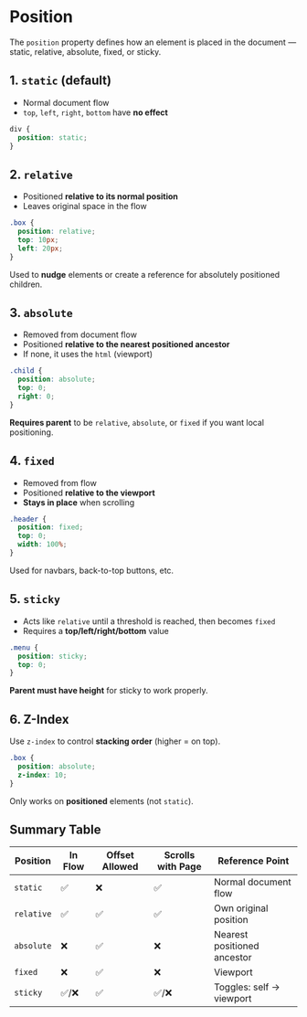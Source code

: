 # Position

The `position` property defines how an element is placed in the document — static, relative, absolute, fixed, or sticky.

## 1. `static` (default)

* Normal document flow
* `top`, `left`, `right`, `bottom` have **no effect**

```css
div {
  position: static;
}
```

## 2. `relative`

* Positioned **relative to its normal position**
* Leaves original space in the flow

```css
.box {
  position: relative;
  top: 10px;
  left: 20px;
}
```

Used to **nudge** elements or create a reference for absolutely positioned children.

## 3. `absolute`

* Removed from document flow
* Positioned **relative to the nearest positioned ancestor**
* If none, it uses the `html` (viewport)

```css
.child {
  position: absolute;
  top: 0;
  right: 0;
}
```

**Requires parent** to be `relative`, `absolute`, or `fixed` if you want local positioning.

## 4. `fixed`

* Removed from flow
* Positioned **relative to the viewport**
* **Stays in place** when scrolling

```css
.header {
  position: fixed;
  top: 0;
  width: 100%;
}
```

Used for navbars, back-to-top buttons, etc.

## 5. `sticky`

* Acts like `relative` until a threshold is reached, then becomes `fixed`
* Requires a **top/left/right/bottom** value

```css
.menu {
  position: sticky;
  top: 0;
}
```

**Parent must have height** for sticky to work properly.

## 6. Z-Index

Use `z-index` to control **stacking order** (higher = on top).

```css
.box {
  position: absolute;
  z-index: 10;
}
```

Only works on **positioned** elements (not `static`).

## Summary Table

| Position   | In Flow | Offset Allowed | Scrolls with Page | Reference Point             |
| ---------- | ------- | -------------- | ----------------- | --------------------------- |
| `static`   | ✅       | ❌              | ✅                 | Normal document flow        |
| `relative` | ✅       | ✅              | ✅                 | Own original position       |
| `absolute` | ❌       | ✅              | ❌                 | Nearest positioned ancestor |
| `fixed`    | ❌       | ✅              | ❌                 | Viewport                    |
| `sticky`   | ✅/❌     | ✅              | ✅/❌               | Toggles: self → viewport    |
